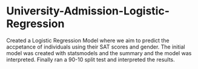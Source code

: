# University-Admission-Logistic-Regression
Created a Logistic Regression Model where we aim to predict the accpetance of individuals using their SAT scores and gender.
The initial model was created with statsmodels and the summary and the model was interpreted.
Finally ran a 90-10 split test and interpreted the results.
